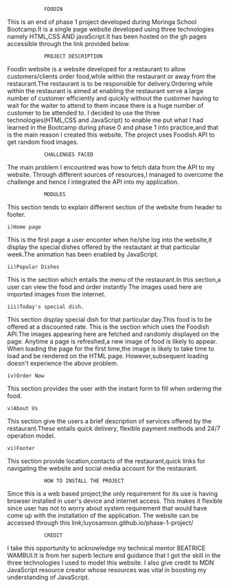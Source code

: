 
				FOODIN
This is an end of  phase 1 project developed during Moringa School Bootcamp.It is a single page website developed using three
technologies namely HTML,CSS AND javaScript.It has been hosted on the gh pages accessible through the link provided below.

				PROJECT DESCRIPTION
				
FoodIn website is a website developed for a restaurant to allow customers/clients order food,while within the restaurant or
away from the restaurant.The restaurant is to be responsible for delivery.Ordering while within the restaurant is aimed at enabling the 
restaurant serve a large number of customer efficiently and quickly without the customer having to wait for the 
waiter to attend to them incase there is a huge number of customer to be attended to.
I decided to use the three technologies(HTML,CSS and JavaScript) to enable me put what I had learned in the Bootcamp
during phase 0 and phase 1 into practice,and that is the main reason I created this website.
The project uses Foodish API to get random food images.

				CHALLENGES FACED
The main problem I encountred was how to fetch data from the API to my website.
Through different sources of resources,I managed to overcome the challenge and hence I integrated the API into my 
application.

				MODULES
This section tends to explain different section of the website from header to footer.

	i)Home page
	
This is the first page a user enconter when he/she log into the website,it display the special dishes offered 
by the restautant at that particular week.The animation has been enabled by JavaScript.

	ii)Popular Dishes
	
This is the section which entails the menu of the restaurant.In this section,a user can view the food and order instantly 
The images used here are imported images from the internet.

	iii)Today's special dish.
This section display special dish for that particular day.This food is to be offered at a discounted rate.
This is the section which uses the Foodish API.The images appearing here are fetched and randomly displayed on the page.
Anytime a page is refreshed,a new image of food is likely to appear.
When loading the page for the first time,the image is likely to take time to load and be rendered on the HTML page.
However,subsequent loading doesn't experience the above problem.

	iv)Order Now
This section provides the user with the instant form to fill when ordering the food.

	v)About Us
This section give the users a brief description of services offered by  the restaurant.These entails quick delivery,
flexible payment methods and 24/7 operation model.

	vi)Footer
This section provide location,contacts of the restaurant,quick links for navigating the website and social media account for the restaurant.

				HOW TO INSTALL THE PROJECT
Since this is a web based project,the only requirement for its use is having browser installed in user's device and internet access.
This makes it flexible since user has not to worry about system requirement that would have come up with the installation 
of the application.
The website can be accessed through this link;luyosamson.github.io/phase-1-project/

				CREDIT
I take this opportunity to acknowledge my technical mentor BEATRICE WAMBUI.It is from her superb lecture and guidance that
I got the skill in the three technologies I used to model this website.
I also give credit to MDN JavaScript resource creator whose resources was vital in boosting my understanding of JavaScript.  

